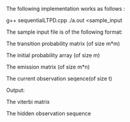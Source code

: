 The following implementation works as follows :

g++ sequentialLTPD.cpp
./a.out <sample_input

The sample input file is of the following format:

The transition probability matrix (of size m*m)

The initial probability array (of size m)

The emission matrix (of size m*n)

The current observation seqence(of size t)

Output:

The viterbi matrix

The hidden observation sequence
